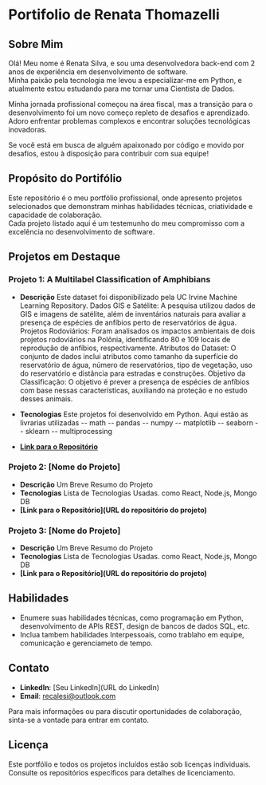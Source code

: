 # Portifolio de Renata Thomazelli

## Sobre Mim

Olá! Meu nome é Renata Silva, e sou uma desenvolvedora back-end com 2 anos de experiência em desenvolvimento de software.  
Minha paixão pela tecnologia me levou a especializar-me em Python, e atualmente estou estudando para me tornar uma Cientista de Dados.  

Minha jornada profissional começou na área fiscal, mas a transição para o desenvolvimento foi um novo começo repleto de desafios e aprendizado.  
Adoro enfrentar problemas complexos e encontrar soluções tecnológicas inovadoras.

Se você está em busca de alguém apaixonado por código e movido por desafios, estou à disposição para contribuir com sua equipe!

## Propósito do Portifólio

Este repositório é o meu portfólio profissional, onde apresento projetos selecionados que demonstram minhas habilidades técnicas, criatividade e capacidade de colaboração.  
Cada projeto listado aqui é um testemunho do meu compromisso com a excelência no desenvolvimento de software.

## Projetos em Destaque

### Projeto 1: A Multilabel Classification of Amphibians

- **Descrição** Este dataset foi disponibilizado pela UC Irvine Machine Learning Repository. 
  Dados GIS e Satélite: A pesquisa utilizou dados de GIS e imagens de satélite, além de inventários naturais para avaliar a presença de espécies de anfíbios perto de reservatórios de água.
  Projetos Rodoviários: Foram analisados os impactos ambientais de dois projetos rodoviários na Polônia, identificando 80 e 109 locais de reprodução de anfíbios, respectivamente.
  Atributos do Dataset: O conjunto de dados inclui atributos como tamanho da superfície do reservatório de água, número de reservatórios, tipo de vegetação, uso do reservatório e distância para estradas e construções.
  Objetivo da Classificação: O objetivo é prever a presença de espécies de anfíbios com base nessas características, auxiliando na proteção e no estudo desses animais.

- **Tecnologias** Este projetos foi desenvolvido em Python. Aqui estão as livrarias utilizadas
		-- math
		-- pandas
		-- numpy
		-- matplotlib
		-- seaborn
		-- sklearn
		-- multiprocessing
- **[Link para o Repositório](https://github.com/Renata-Thomazelli/amphibians)**


### Projeto 2: [Nome do Projeto]

- **Descrição** Um Breve Resumo do Projeto
- **Tecnologias** Lista de Tecnologias Usadas. como React, Node.js, Mongo DB
- **[Link para o Repositório](URL do repositório do projeto)**


### Projeto 3: [Nome do Projeto]

- **Descrição** Um Breve Resumo do Projeto
- **Tecnologias** Lista de Tecnologias Usadas. como React, Node.js, Mongo DB
- **[Link para o Repositório](URL do repositório do projeto)**


## Habilidades 

- Enumere suas habilidades técnicas, como programação em Python, desenvolvimento de APIs REST, design de bancos de dados SQL, etc.
- Inclua tambem habilidades Interpessoais, como trablaho em equipe, comunicação e gerenciameto de tempo.



## Contato

- **LinkedIn**: [Seu LinkedIn](URL do LinkedIn)
- **Email**: recalesi@outlook.com


Para mais informações ou para discutir oportunidades de colaboração, sinta-se a vontade para entrar em contato.

## Licença

Este portfólio e todos os projetos incluídos estão sob licenças individuais. Consulte os repositórios específicos para detalhes de licenciamento.